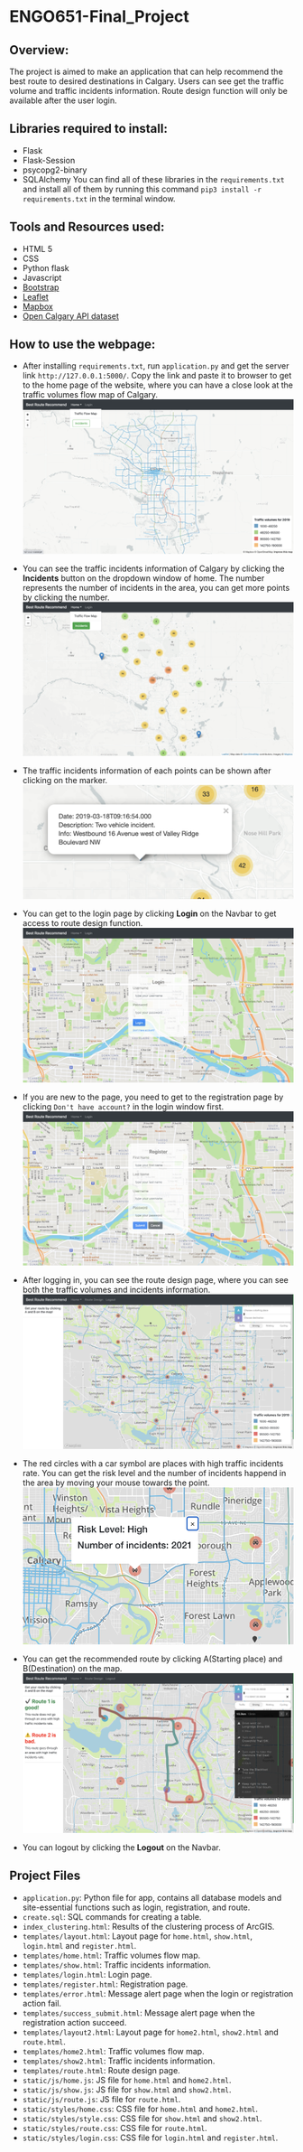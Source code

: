 # ENGO651-Final_Project

## Overview:
The project is aimed to make an application that can help recommend the best route to desired destinations in Calgary. Users can see get the traffic volume and traffic incidents information. Route design function will only be available after the user login. 

## Libraries required to install:
- Flask
- Flask-Session
- psycopg2-binary
- SQLAlchemy
You can find all of these libraries in the `requirements.txt` and install all of them by running this command `pip3 install -r requirements.txt` in the terminal window.

## Tools and Resources used:
- HTML 5
- CSS
- Python flask 
- Javascript
- [Bootstrap](https://getbootstrap.com/)
- [Leaflet](https://leafletjs.com/)
- [Mapbox](https://www.mapbox.com/)
- [Open Calgary API dataset](https://data.calgary.ca/)

## How to use the webpage:
* After installing `requirements.txt`, run `application.py` and get the server link `http://127.0.0.1:5000/`. Copy the link and paste it to browser to get to the home page of the website, where you can have a close look at the traffic volumes flow map of Calgary.
![Image text](https://raw.githubusercontent.com/shellyxielt/image/main/4%20Home%20Page.png)

* You can see the traffic incidents information of Calgary by clicking the **Incidents** button on the dropdown window of home. The number represents the number of incidents in the area, you can get more points by clicking the number.
![Image text](https://raw.githubusercontent.com/shellyxielt/image/main/%E6%88%AA%E5%B1%8F2021-04-13%2018.52.12.png)

* The traffic incidents information of each points can be shown after clicking on the marker.
![Image text](https://raw.githubusercontent.com/shellyxielt/image/main/14%20Traffic%20Incidents%20Popup.png)

* You can get to the login page by clicking  **Login** on the Navbar to get access to route design function.
![Image text](https://raw.githubusercontent.com/shellyxielt/image/main/8%20Login%20Page.png)

* If you are new to the page, you need to get to the registration page by clicking `Don't have account?` in the login window first.
![Image text](https://raw.githubusercontent.com/shellyxielt/image/main/9%20Registration%20Page.png)

* After logging in, you can see the route design page, where you can see both the traffic volumes and incidents information. 
![Image text](https://raw.githubusercontent.com/shellyxielt/image/main/10%20Route%20Design%20Page.png)

* The red circles with a car symbol are places with high traffic incidents rate. You can get the risk level and the number of incidents happend in the area by moving your mouse towards the point.
![Image text](https://raw.githubusercontent.com/shellyxielt/image/main/15%20Route%20Design%20Popup.png)

* You can get the recommended route by clicking A(Starting place) and B(Destination) on the map.
![Image text](https://raw.githubusercontent.com/shellyxielt/image/main/11%20Route%20Design%20Results.png)

* You can logout by clicking the **Logout** on the Navbar.

## Project Files
- `application.py`: Python file for app, contains all database models and site-essential functions such as login, registration, and route.
- `create.sql`: SQL commands for creating a table.
- `index_clustering.html`: Results of the clustering process of ArcGIS.
- `templates/layout.html`: Layout page for `home.html`, `show.html`, `login.html` and `register.html`.
- `templates/home.html`: Traffic volumes flow map.
- `templates/show.html`: Traffic incidents information.
- `templates/login.html`: Login page.
- `templates/register.html`: Registration page.
- `templates/error.html`: Message alert page when the login or registration action fail.
- `templates/success_submit.html`: Message alert page when the registration action succeed.
- `templates/layout2.html`: Layout page for `home2.html`, `show2.html` and `route.html`.
- `templates/home2.html`: Traffic volumes flow map.
- `templates/show2.html`: Traffic incidents information.
- `templates/route.html`: Route design page.
- `static/js/home.js`: JS file for `home.html` and `home2.html`.
- `static/js/show.js`: JS file for `show.html` and `show2.html`.
- `static/js/route.js`: JS file for `route.html`.
- `static/styles/home.css`: CSS file for `home.html` and `home2.html`.
- `static/styles/style.css`: CSS file for `show.html` and `show2.html`.
- `static/styles/route.css`: CSS file for `route.html`.
- `static/styles/login.css`: CSS file for `login.html` and `register.html`.